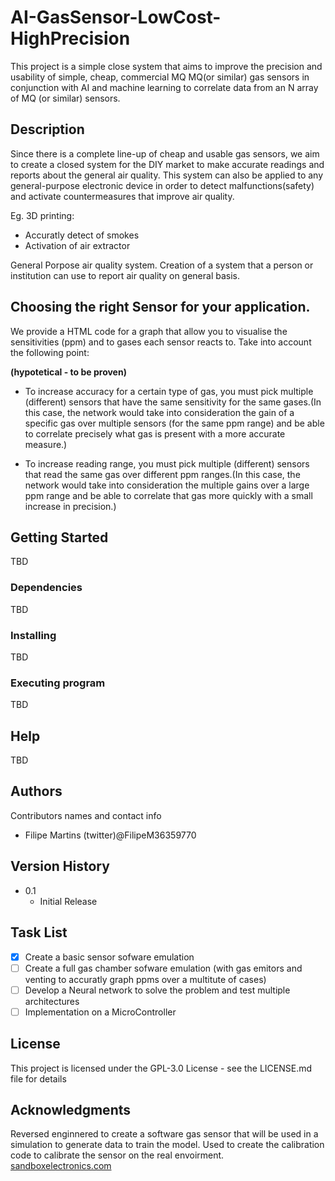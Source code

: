 
# AI-GasSensor-LowCost-HighPrecision

This project is a simple close system that aims to improve the precision and usability of simple, cheap, commercial MQ MQ(or similar) gas sensors in conjunction with AI and machine learning to correlate data from an N array of MQ (or similar) sensors.

## Description

Since there is a complete line-up of cheap and usable gas sensors, we aim to create a closed system for the DIY market to make accurate readings and reports about the general air quality.
This system can also be applied to any general-purpose electronic device in order to detect malfunctions(safety) and activate countermeasures that improve air quality.

Eg. 
3D printing:
- Accuratly detect of smokes
- Activation of air extractor

General Porpose air quality system. Creation of a system that a person or institution can use to report air quality on general basis.

## Choosing the right Sensor for your application.

We provide a HTML code for a graph that allow you to visualise the sensitivities (ppm) and to gases each sensor reacts to. Take into account the following point:

**(hypotetical - to be proven)** 
- To increase accuracy for a certain type of gas, you must pick multiple (different) sensors that have the same sensitivity for the same gases.(In this case, the network would take into consideration the gain of a specific gas over multiple sensors (for the same ppm range) and be able to correlate precisely what gas is present with a more accurate measure.)

- To increase reading range, you must pick multiple (different) sensors that read the same gas over different ppm ranges.(In this case, the network would take into consideration the multiple gains over a large ppm range and be able to correlate that gas more quickly with a small increase in precision.)


## Getting Started

TBD

### Dependencies

TBD

### Installing

TBD

### Executing program

TBD

## Help

TBD

## Authors

Contributors names and contact info

- Filipe Martins (twitter)@FilipeM36359770

## Version History

* 0.1
    * Initial Release

## Task List

- [x] Create a basic sensor sofware emulation
- [ ] Create a full gas chamber sofware emulation (with gas emitors and venting to accuratly graph ppms over a multitute of cases)
- [ ] Develop a Neural network to solve the problem and test multiple architectures
- [ ] Implementation on a MicroController

## License

This project is licensed under the GPL-3.0 License - see the LICENSE.md file for details

## Acknowledgments

Reversed enginnered to create a software gas sensor that will be used in a simulation to generate data to train the model.
Used to create the calibration code to calibrate the sensor on the real envoirment.
[sandboxelectronics.com](https://sandboxelectronics.com/?p=165)

